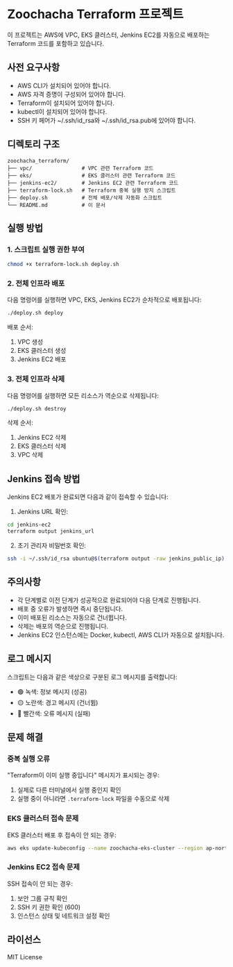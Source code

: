 # Zoochacha Terraform 프로젝트

이 프로젝트는 AWS에 VPC, EKS 클러스터, Jenkins EC2를 자동으로 배포하는 Terraform 코드를 포함하고 있습니다.

## 사전 요구사항

- AWS CLI가 설치되어 있어야 합니다.
- AWS 자격 증명이 구성되어 있어야 합니다.
- Terraform이 설치되어 있어야 합니다.
- kubectl이 설치되어 있어야 합니다.
- SSH 키 페어가 ~/.ssh/id_rsa와 ~/.ssh/id_rsa.pub에 있어야 합니다.

## 디렉토리 구조

```
zoochacha_terraform/
├── vpc/                # VPC 관련 Terraform 코드
├── eks/                # EKS 클러스터 관련 Terraform 코드
├── jenkins-ec2/        # Jenkins EC2 관련 Terraform 코드
├── terraform-lock.sh   # Terraform 중복 실행 방지 스크립트
├── deploy.sh           # 전체 배포/삭제 자동화 스크립트
└── README.md           # 이 문서
```

## 실행 방법

### 1. 스크립트 실행 권한 부여

```bash
chmod +x terraform-lock.sh deploy.sh
```

### 2. 전체 인프라 배포

다음 명령어를 실행하면 VPC, EKS, Jenkins EC2가 순차적으로 배포됩니다:

```bash
./deploy.sh deploy
```

배포 순서:
1. VPC 생성
2. EKS 클러스터 생성
3. Jenkins EC2 배포

### 3. 전체 인프라 삭제

다음 명령어를 실행하면 모든 리소스가 역순으로 삭제됩니다:

```bash
./deploy.sh destroy
```

삭제 순서:
1. Jenkins EC2 삭제
2. EKS 클러스터 삭제
3. VPC 삭제

## Jenkins 접속 방법

Jenkins EC2 배포가 완료되면 다음과 같이 접속할 수 있습니다:

1. Jenkins URL 확인:
```bash
cd jenkins-ec2
terraform output jenkins_url
```

2. 초기 관리자 비밀번호 확인:
```bash
ssh -i ~/.ssh/id_rsa ubuntu@$(terraform output -raw jenkins_public_ip) 'sudo cat /var/lib/jenkins/secrets/initialAdminPassword'
```

## 주의사항

- 각 단계별로 이전 단계가 성공적으로 완료되어야 다음 단계로 진행됩니다.
- 배포 중 오류가 발생하면 즉시 중단됩니다.
- 이미 배포된 리소스는 자동으로 건너뜁니다.
- 삭제는 배포의 역순으로 진행됩니다.
- Jenkins EC2 인스턴스에는 Docker, kubectl, AWS CLI가 자동으로 설치됩니다.

## 로그 메시지

스크립트는 다음과 같은 색상으로 구분된 로그 메시지를 출력합니다:

- 🟢 녹색: 정보 메시지 (성공)
- 🟡 노란색: 경고 메시지 (건너뜀)
- 🔴 빨간색: 오류 메시지 (실패)

## 문제 해결

### 중복 실행 오류

"Terraform이 이미 실행 중입니다" 메시지가 표시되는 경우:
1. 실제로 다른 터미널에서 실행 중인지 확인
2. 실행 중이 아니라면 `.terraform-lock` 파일을 수동으로 삭제

### EKS 클러스터 접속 문제

EKS 클러스터 배포 후 접속이 안 되는 경우:
```bash
aws eks update-kubeconfig --name zoochacha-eks-cluster --region ap-northeast-2
```

### Jenkins EC2 접속 문제

SSH 접속이 안 되는 경우:
1. 보안 그룹 규칙 확인
2. SSH 키 권한 확인 (600)
3. 인스턴스 상태 및 네트워크 설정 확인

## 라이선스

MIT License 